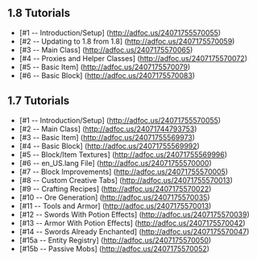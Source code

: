 1.8 Tutorials
---
* [#1 -- Introduction/Setup] (http://adfoc.us/24071755570055)
* [#2 -- Updating to 1.8 from 1.8] (http://adfoc.us/2407175570059)
* [#3 -- Main Class] (http://adfoc.us/2407175570065)
* [#4 -- Proxies and Helper Classes] (http://adfoc.us/2407175570072)
* [#5 -- Basic Item] (http://adfoc.us/2407175570079)
* [#6 -- Basic Block] (http://adfoc.us/2407175570083)

1.7 Tutorials
---
* [#1 -- Introduction/Setup] (http://adfoc.us/24071755570055)
* [#2 -- Main Class] (http://adfoc.us/24071744793753)
* [#3 -- Basic Item] (http://adfoc.us/24071755569973)
* [#4 -- Basic Block] (http://adfoc.us/24071755569992)
* [#5 -- Block/Item Textures] (http://adfoc.us/24071755569996)
* [#6 -- en_US.lang File] (http://adfoc.us/24071755570000)
* [#7 -- Block Improvements] (http://adfoc.us/24071755570005)
* [#8 -- Custom Creative Tabs] (http://adfoc.us/24071755570013)
* [#9 -- Crafting Recipes] (http://adfoc.us/2407175570022)
* [#10 -- Ore Generation] (http://adfoc.us/2407175570035)
* [#11 -- Tools and Armor] (http://adfoc.us/2407175570013)
* [#12 -- Swords With Potion Effects] (http://adfoc.us/2407175570039)
* [#13 -- Armor With Potion Effects] (http://adfoc.us/2407175570042)
* [#14 -- Swords Already Enchanted] (http://adfoc.us/2407175570047)
* [#15a -- Entity Registry] (http://adfoc.us/2407175570050)
* [#15b -- Passive Mobs] (http://adfoc.us/2407175570052)
